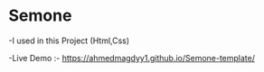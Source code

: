 # Semone

-I used in this Project (Html,Css)

-Live Demo :- https://ahmedmagdyy1.github.io/Semone-template/
